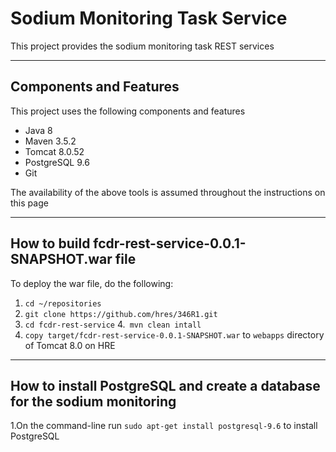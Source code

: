 # Sodium Monitoring Task Service

This project provides the sodium monitoring task REST services

---

## Components and Features

This project uses the following components and features

* Java 8
* Maven 3.5.2
* Tomcat 8.0.52
* PostgreSQL 9.6
* Git


The availability of the above tools is assumed throughout the instructions on this page

---

## How to build fcdr-rest-service-0.0.1-SNAPSHOT.war file

To deploy the war file, do the following:

1. ```cd ~/repositories```
2. ```git clone https://github.com/hres/346R1.git```
3. ```cd fcdr-rest-service```
4.``` mvn clean intall```
5. ```copy target/fcdr-rest-service-0.0.1-SNAPSHOT.war```  to ```webapps``` directory of Tomcat 8.0 on HRE

---
## How to install PostgreSQL and create a database for the sodium monitoring

1.On the command-line run ```sudo apt-get install postgresql-9.6``` to install PostgreSQL 